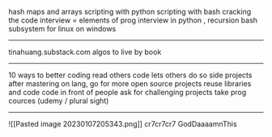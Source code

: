 
hash maps and arrays
scripting with python 
scripting with bash
cracking the code interview = elements of prog interview in python , recursion
bash subsystem for linux on windows

---
tinahuang.substack.com
algos to live by book

---

10 ways to better coding
read others code
lets others do so
side projects
after mastering on lang, go for more
open source projects
reuse libraries and code
code in front of people
ask for challenging projects
take prog cources (udemy / plural sight)

---

![[Pasted image 20230107205343.png]]
cr7cr7cr7
GodDaaaamnThis
